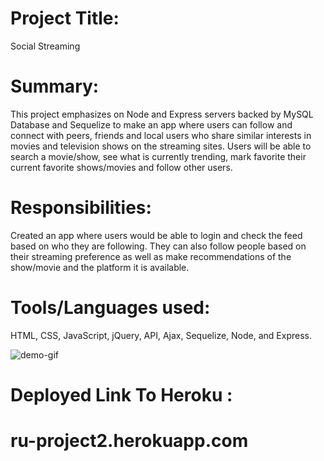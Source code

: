 # Project Title:
Social Streaming

# Summary:
This project emphasizes on Node and Express servers backed by MySQL Database and Sequelize to make an app where users can follow and connect with peers, friends and local users who share similar interests in movies and television shows on the streaming sites. Users will be able to search a movie/show, see what is currently trending, mark favorite their current favorite shows/movies and follow other users.

# Responsibilities: 
Created an app where users would be able to login and check the feed based on who they are following. They can also follow people based on their streaming preference as well as make recommendations of the show/movie and the platform it is available. 

# Tools/Languages used:
 HTML, CSS, JavaScript, jQuery, API, Ajax, Sequelize, Node, and Express. 

![demo-gif](https://github.com/jben817/Social-Streaming/blob/master/socialstreaming.gif)

# Deployed Link To Heroku :
# ru-project2.herokuapp.com 



